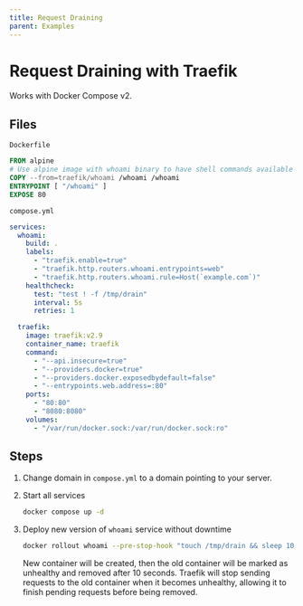 ```yaml
---
title: Request Draining
parent: Examples
---
```


# Request Draining with Traefik

Works with Docker Compose v2.

## Files

`Dockerfile`

```Dockerfile
FROM alpine
# Use alpine image with whoami binary to have shell commands available
COPY --from=traefik/whoami /whoami /whoami
ENTRYPOINT [ "/whoami" ]
EXPOSE 80
```

`compose.yml`

```yml
services:
  whoami:
    build: .
    labels:
      - "traefik.enable=true"
      - "traefik.http.routers.whoami.entrypoints=web"
      - "traefik.http.routers.whoami.rule=Host(`example.com`)"
    healthcheck:
      test: "test ! -f /tmp/drain"
      interval: 5s
      retries: 1

  traefik:
    image: traefik:v2.9
    container_name: traefik
    command:
      - "--api.insecure=true"
      - "--providers.docker=true"
      - "--providers.docker.exposedbydefault=false"
      - "--entrypoints.web.address=:80"
    ports:
      - "80:80"
      - "8080:8080"
    volumes:
      - "/var/run/docker.sock:/var/run/docker.sock:ro"

```

## Steps

1. Change domain in `compose.yml` to a domain pointing to your server.

2. Start all services

   ```bash
   docker compose up -d
   ```

3. Deploy new version of `whoami` service without downtime

   ```bash
   docker rollout whoami --pre-stop-hook "touch /tmp/drain && sleep 10"
   ```

   New container will be created, then the old container will be marked as unhealthy and removed after 10 seconds. Traefik will stop sending requests to the old container when it becomes unhealthy, allowing it to finish pending requests before being removed.
